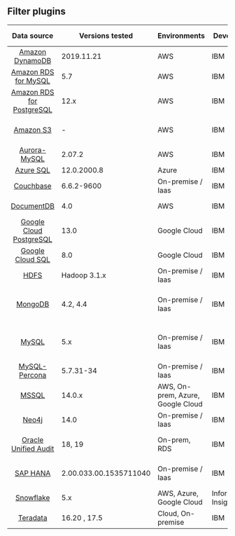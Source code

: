 ## Filter plugins

|                                           Data source                                            | Versions tested        | Environments                      | Developer            | Supported inputs               |                                                                                                        Download                                                                                                         |
|:------------------------------------------------------------------------------------------------:| ---------------------- | --------------------------------- | -------------------- | ------------------------------ |:-----------------------------------------------------------------------------------------------------------------------------------------------------------------------------------------------------------------------:|
|         [Amazon DynamoDB](../filter-plugin/logstash-filter-dynamodb-guardium/README.md)          | 2019.11.21             | AWS                               | IBM                  | CloudWatch (pull)              |                                                           [GDP](../filter-plugin/logstash-filter-dynamodb-guardium/DynamodbOverCloudwatchPackage/DynamoDB) \                                                            | [GI](https://github.com/IBM/univer***REMOVED***l-connectors/releases/download/v1.2.0/DynamodbOverCloudwatchPackage.zip)     |
|      [Amazon RDS for MySQL](../filter-plugin/logstash-filter-mysql-aws-guardium/README.md)       | 5.7                    | AWS                               | IBM                  | CloudWatch (pull)              |                                                            [GDP](../filter-plugin/logstash-filter-mysql-aws-guardium/MysqlOverCloudwatchLogsPackage/MySQL) \                                                            | [GI](https://github.com/IBM/univer***REMOVED***l-connectors/releases/download/v1.2.0/MysqlOverCloudwatchLogsPackage.zip)     |
|    [Amazon RDS for PostgreSQL](../filter-plugin/logstash-filter-postgres-guardium/README.md)     | 12.x                   | AWS                               | IBM                  | CloudWatch (pull)              |                                                           [GDP](../filter-plugin/logstash-filter-postgres-guardium/PostgresOverCloudWatchPackage/Postgres) \                                                            | [GI](https://github.com/IBM/univer***REMOVED***l-connectors/releases/download/v1.2.0/PostgresOverCloudWatchPackage.zip)     |
|               [Amazon S3](../filter-plugin/logstash-filter-s3-guardium/README.md)                | -                      | AWS                               | IBM                  | CloudWatch (pull), SQS (pull)  |                                                                  [GDP](../filter-plugin/logstash-filter-s3-guardium/S3OverCloudwatchLogsPackage/S3) \                                                                   | [GI](https://github.com/IBM/univer***REMOVED***l-connectors/releases/download/v1.2.0/S3OverCloudwatchLogsPackage.zip)           |
|         [Aurora-MySQL](../filter-plugin/logstash-filter-aurora-mysql-guardium/README.md)         | 2.07.2                 | AWS                               | IBM                  | CloudWatch (pull)              |                                                       [GDP](../filter-plugin/logstash-filter-aurora-mysql-guardium/AuroraMysqlOverCloudwatchPackage/AuroraMysql)                                                        |
|            [Azure SQL](../filter-plugin/logstash-filter-azure-sql-guardium/README.md)            | 12.0.2000.8        | Azure                 | IBM                  | JDBC (pull)                    |                                                                   [GDP](../filter-plugin/logstash-filter-azure-sql-guardium/AzureSQLOverJdbcPackage)                                                                    
|           [Couchbase](../filter-plugin/logstash-filter-couchbasedb-guardium/README.md)           | 6.6.2-9600             | On-premise / Iaas                 | IBM                  | Filebeat (push)                |                                                        [GDP](../filter-plugin/logstash-filter-couchbasedb-guardium/CouchbasedbOverFilebeatPackage/CouchbaseDB) \                                                        | [GI](https://github.com/IBM/univer***REMOVED***l-connectors/releases/download/v1.2.0/CouchbasedbOverFilebeatPackage.zip) |
|            [DocumentDB](../filter-plugin/logstash-filter-documentdb-aws-guardium/README.md)            | 4.0        | AWS                 | IBM                  | CloudWatch (pull)                    |                                                             [GDP](../filter-plugin/logstash-filter-documentdb-aws-guardium/DocumentDBOverCloudwatchPackage)                                                             
| [Google Cloud PostgreSQL](../filter-plugin/logstash-filter-pubsub-postgresql-guardium/README.md) | 13.0                   | Google Cloud                      | IBM                  | Pub/Sub (pull)                 |                                                               [GDP](../filter-plugin/logstash-filter-pubsub-postgresql-guardium/PubSubPostgreSQLPackage)                                                                |
|       [Google Cloud SQL](../filter-plugin/logstash-filter-pubsub-mysql-guardium/README.md)       | 8.0                    | Google Cloud                      | IBM                  | Pub/Sub (pull)                 |                                                                    [GDP](../filter-plugin/logstash-filter-pubsub-mysql-guardium/PubSubMySQLPackage)                                                                     |
|                 [HDFS](../filter-plugin/logstash-filter-hdfs-guardium/README.md)                 | Hadoop 3.1.x           | On-premise / Iaas                 | IBM                  | Filebeat (push)                |                                                                  [GDP](../filter-plugin/logstash-filter-hdfs-guardium/HdfsOverFilebeatPackage/Hdfs) \                                                                   | [GI](https://github.com/IBM/univer***REMOVED***l-connectors/releases/download/v1.2.0/HDFSOverFilebeatPackage.zip)               |
|              [MongoDB](../filter-plugin/logstash-filter-mongodb-guardium/README.md)              | 4.2, 4.4               | On-premise / Iaas                 | IBM                  | Syslog (push), Filebeat (push) |                                                              [GDP](../filter-plugin/logstash-filter-mongodb-guardium/MongodbOverFilebeatPackage/MongoDB) \                                                              | [GI](https://github.com/IBM/univer***REMOVED***l-connectors/releases/download/v1.2.0/MongodbOverFilebeatPackage.zip)       |
|                [MySQL](../filter-plugin/logstash-filter-mysql-guardium/README.md)                | 5.x                    | On-premise / Iaas                 | IBM                  | Syslog (push), Filebeat (push) |                                                                 [GDP](../filter-plugin/logstash-filter-mysql-guardium/MysqlOverFilebeatPackage/Mysql) \                                                                 | [GI](https://github.com/IBM/univer***REMOVED***l-connectors/releases/download/v1.2.0/MysqlOverFilebeatPackage.zip)             |
|        [MySQL-Percona](../filter-plugin/logstash-filter-mysql-percona-guardium/README.md)        | 5.7.31-34              | On-premise / Iaas                 | IBM                  | Filebeat (push)                |                                                      [GDP](../filter-plugin/logstash-filter-mysql-percona-guardium/MysqlPerconaOverFilebeatPackage/MysqlPercona) \                                                      | [GI](https://github.com/IBM/univer***REMOVED***l-connectors/releases/download/v1.2.0/MysqlPerconaOverFilebeatPackage.zip)                     |
|     [MSSQL](../filter-plugin/logstash-filter-mssql-guardium/README.md)      | 14.0.x                 | AWS, On-prem, Azure, Google Cloud | IBM                  | JDBC (pull)                    |                                                                       [GDP](../filter-plugin/logstash-filter-mssql-guardium/MssqlOverJdbcPackage)                                                                       |
|                [Neo4j](../filter-plugin/logstash-filter-neo4j-guardium/README.md)                | 14.0                   | On-premise / Iaas                 | IBM                  | Filebeat (push)                |                                                                 [GDP](../filter-plugin/logstash-filter-neo4j-guardium/NeodbOverFilebeatPackage/Neo4jDB)                                                                 |
|         [Oracle Unified Audit](../filter-plugin/logstash-filter-oua-guardium/README.md)          | 18, 19                 | On-prem, RDS                      | IBM                  | Oracle Unified Audit (pull)    |                                                            [GDP](../filter-plugin/logstash-filter-oua-guardium/OracleUnifiedAuditPackage/OracleUnifiedAudit)                                                            |
|             [SAP HANA](../filter-plugin/logstash-filter-***REMOVED***phana-guardium/README.md)              | 2.00.033.00.1535711040 | On-premise / Iaas                 | IBM                  | Filebeat (push), JDBC (pull)   |                                                                               [GDP](../filter-plugin/logstash-filter-***REMOVED***phana-guardium) \                                                                                | [GI](https://github.com/IBM/univer***REMOVED***l-connectors/releases/download/v1.2.0/SaphanaOverFilebeatPackage.zip)         |
|            [Snowflake](https://github.com/infoinsights/guardium-snowflake-uc-filter)             | 5.x                    | AWS, Azure, Google Cloud          | Information Insights | JDBC (pull)                    |                                                                           [GDP](https://github.com/infoinsights/guardium-snowflake-uc-filter)                                                                           |
|            [Teradata](../filter-plugin/logstash-filter-teradatadb-guardium/README.md)            | 16.20 , 17.5           | Cloud, On-premise                 | IBM                  | JDBC (pull)                    |                                                                   [GDP](../filter-plugin/logstash-filter-teradatadb-guardium/TeradataOverJdbcPackage)                                                                   |        
